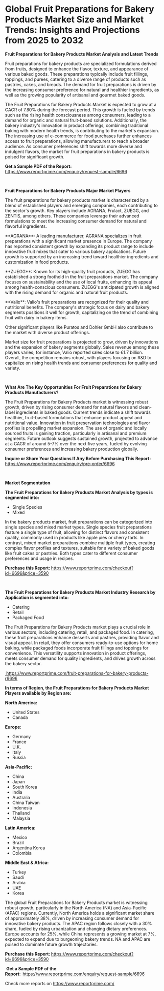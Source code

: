 <p><h1>Global Fruit Preparations for Bakery Products Market Size and Market Trends: Insights and Projections from 2025 to 2032</h1></p><p><strong>Fruit Preparations for Bakery Products Market Analysis and Latest Trends</strong></p>
<p><p>Fruit preparations for bakery products are specialized formulations derived from fruits, designed to enhance the flavor, texture, and appearance of various baked goods. These preparations typically include fruit fillings, toppings, and purees, catering to a diverse range of products such as pastries, cakes, and breads. The demand for fruit preparations is driven by the increasing consumer preference for natural and healthier ingredients, as well as the growing popularity of artisanal and gourmet baked goods.</p><p>The Fruit Preparations for Bakery Products Market is expected to grow at a CAGR of 7.80% during the forecast period. This growth is fueled by trends such as the rising health consciousness among consumers, leading to a demand for organic and natural fruit-based solutions. Additionally, the bakery industry's innovation in product offerings, combining traditional baking with modern health trends, is contributing to the market's expansion. The increasing use of e-commerce for food purchases further enhances access to fruit preparations, allowing manufacturers to reach a broader audience. As consumer preferences shift towards more diverse and indulgent flavors, the market for fruit preparations in bakery products is poised for significant growth.</p></p>
<p><strong>Get a Sample PDF of the Report:&nbsp;</strong> <a href="https://www.reportprime.com/enquiry/request-sample/6696?utm_campaign=3276&utm_medium=2&utm_source=Github&utm_content=ia&utm_term=19032025&utm_id=fruit-preparations-for-bakery-products">https://www.reportprime.com/enquiry/request-sample/6696</a></p>
<p>&nbsp;</p>
<p><strong>Fruit Preparations for Bakery Products Major Market Players</strong></p>
<p><p>The fruit preparations for bakery products market is characterized by a blend of established players and emerging companies, each contributing to the sector's growth. Key players include AGRANA, Frulact, ZUEGG, and ZENTIS, among others. These companies leverage their advanced formulations to meet the increasing consumer demand for natural and flavorful ingredients.</p><p>**AGRANA**: A leading manufacturer, AGRANA specializes in fruit preparations with a significant market presence in Europe. The company has reported consistent growth by expanding its product range to include innovative fruit mixes that cater to various bakery applications. Future growth is supported by an increasing trend toward healthier ingredients and customization in food products. </p><p>**ZUEGG**: Known for its high-quality fruit products, ZUEGG has established a strong foothold in the fruit preparations market. The company focuses on sustainability and the use of local fruits, enhancing its appeal among health-conscious consumers. ZUEGG's anticipated growth is aligned with the rising demand for organic and natural fruit products.</p><p>**Valio**: Valio's fruit preparations are recognized for their quality and nutritional benefits. The company's strategic focus on dairy and bakery segments positions it well for growth, capitalizing on the trend of combining fruit with dairy in bakery items. </p><p>Other significant players like Puratos and Dohler GmbH also contribute to the market with diverse product offerings.</p><p>Market size for fruit preparations is projected to grow, driven by innovations and the expansion of bakery segments globally. Sales revenue among these players varies; for instance, Valio reported sales close to €1.7 billion. Overall, the competition remains robust, with players focusing on R&D to capitalize on rising health trends and consumer preferences for quality and variety.</p></p>
<p>&nbsp;</p>
<p><strong>What Are The Key Opportunities For Fruit Preparations for Bakery Products Manufacturers?</strong></p>
<p><p>The Fruit Preparations for Bakery Products market is witnessing robust growth, driven by rising consumer demand for natural flavors and clean-label ingredients in baked goods. Current trends indicate a shift towards healthier, fruit-based formulations that enhance product appeal and nutritional value. Innovation in fruit preservation technologies and flavor profiles is propelling market expansion. The use of organic and locally sourced fruits is gaining traction, particularly in artisanal and premium segments. Future outlook suggests sustained growth, projected to advance at a CAGR of around 5-7% over the next five years, fueled by evolving consumer preferences and increasing bakery production globally.</p></p>
<p><strong>Inquire or Share Your Questions If Any Before Purchasing This Report:</strong> <a href="https://www.reportprime.com/enquiry/pre-order/6696?utm_campaign=3276&utm_medium=2&utm_source=Github&utm_content=ia&utm_term=19032025&utm_id=fruit-preparations-for-bakery-products">https://www.reportprime.com/enquiry/pre-order/6696</a></p>
<p>&nbsp;</p>
<p><strong>Market Segmentation</strong></p>
<p><strong>The Fruit Preparations for Bakery Products Market Analysis by types is segmented into:</strong></p>
<p><ul><li>Single Species</li><li>Mixed</li></ul></p>
<p><p>In the bakery products market, fruit preparations can be categorized into single species and mixed market types. Single species fruit preparations feature a single type of fruit, allowing for distinct flavors and consistent quality, commonly used in products like apple pies or cherry tarts. In contrast, mixed market preparations combine multiple fruit types, creating complex flavor profiles and textures, suitable for a variety of baked goods like fruit cakes or pastries. Both types cater to different consumer preferences and usage in recipes.</p></p>
<p><strong>Purchase this Report:&nbsp;</strong><a href="https://www.reportprime.com/checkout?id=6696&price=3590&utm_campaign=3276&utm_medium=2&utm_source=Github&utm_content=ia&utm_term=19032025&utm_id=fruit-preparations-for-bakery-products">https://www.reportprime.com/checkout?id=6696&price=3590</a></p>
<p>&nbsp;</p>
<p><strong>The Fruit Preparations for Bakery Products Market Industry Research by Application is segmented into:</strong></p>
<p><ul><li>Catering</li><li>Retail</li><li>Packaged Food</li></ul></p>
<p><p>The Fruit Preparations for Bakery Products market plays a crucial role in various sectors, including catering, retail, and packaged food. In catering, these fruit preparations enhance desserts and pastries, providing flavor and visual appeal. In retail, they offer consumers ready-to-use options for home baking, while packaged foods incorporate fruit fillings and toppings for convenience. This versatility supports innovation in product offerings, meets consumer demand for quality ingredients, and drives growth across the bakery sector.</p></p>
<p><a href="https://www.reportprime.com/fruit-preparations-for-bakery-products-r6696?utm_campaign=3276&utm_medium=2&utm_source=Github&utm_content=ia&utm_term=19032025&utm_id=fruit-preparations-for-bakery-products">&nbsp;https://www.reportprime.com/fruit-preparations-for-bakery-products-r6696</a></p>
<p><strong>In terms of Region, the Fruit Preparations for Bakery Products Market Players available by Region are:</strong></p>
<p>
    <p> <strong> North America: </strong>
        <ul>
            <li>United States</li>
            <li>Canada</li>
        </ul>
        </p> 
    <p> <strong> Europe: </strong>
        <ul>
            <li>Germany</li>
            <li>France</li>
            <li>U.K.</li>
            <li>Italy</li>
            <li>Russia</li>
        </ul>
        </p> 
    <p> <strong> Asia-Pacific: </strong>
        <ul>
            <li>China</li>
            <li>Japan</li>
            <li>South Korea</li>
            <li>India</li>
            <li>Australia</li>
            <li>China Taiwan</li>
            <li>Indonesia</li>
            <li>Thailand</li>
            <li>Malaysia</li>
        </ul>
        </p> 
    <p> <strong> Latin America: </strong>
        <ul>
            <li>Mexico</li>
            <li>Brazil</li>
            <li>Argentina Korea</li>
            <li>Colombia</li>
        </ul>
        </p> 
    <p> <strong> Middle East & Africa: </strong>
        <ul>
            <li>Turkey</li>
            <li>Saudi</li>
            <li>Arabia</li>
            <li>UAE</li>
            <li>Korea</li>
        </ul>
    </p>
    </p>
<p><p>The global Fruit Preparations for Bakery Products market is witnessing robust growth, particularly in the North America (NA) and Asia-Pacific (APAC) regions. Currently, North America holds a significant market share of approximately 38%, driven by increasing consumer demand for innovative bakery products. The APAC region follows closely with a 30% share, fueled by rising urbanization and changing dietary preferences. Europe accounts for 25%, while China represents a growing market at 7%, expected to expand due to burgeoning bakery trends. NA and APAC are poised to dominate future growth trajectories.</p></p>
<p><strong>Purchase this Report: </strong><a href="https://www.reportprime.com/checkout?id=6696&price=3590&utm_campaign=3276&utm_medium=2&utm_source=Github&utm_content=ia&utm_term=19032025&utm_id=fruit-preparations-for-bakery-products">https://www.reportprime.com/checkout?id=6696&price=3590</a></p>
<p>&nbsp;<strong>Get a Sample PDF of the Report:&nbsp;&nbsp;</strong><a href="https://www.reportprime.com/enquiry/request-sample/6696?utm_campaign=3276&utm_medium=2&utm_source=Github&utm_content=ia&utm_term=19032025&utm_id=fruit-preparations-for-bakery-products">https://www.reportprime.com/enquiry/request-sample/6696</a></p>
<p><strong></strong></p>
<p>Check more reports on <a href="https://www.reportprime.com/?utm_campaign=3276&utm_medium=2&utm_source=Github&utm_content=ia&utm_term=19032025&utm_id=fruit-preparations-for-bakery-products">https://www.reportprime.com/</a></p>